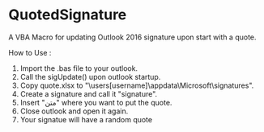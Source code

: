 # QuotedSignature
A VBA Macro for updating Outlook 2016 signature upon start with a quote.

How to Use :
1. Import the .bas file to your outlook.
2. Call the sigUpdate() upon outlook startup.
3. Copy quote.xlsx to "\users\[username]\appdata\Microsoft\signatures\".
3. Create a signature and call it "signature".
4. Insert "متن" where you want to put the quote.
5. Close outlook and open it again.
6. Your signatue will have a random quote 
